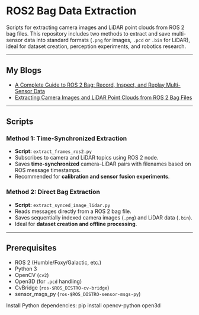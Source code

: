 # ROS2 Bag Data Extraction

Scripts for extracting camera images and LiDAR point clouds from ROS 2 bag files. This repository includes two methods to extract and save multi-sensor data into standard formats (`.png` for images, `.pcd` or `.bin` for LiDAR), ideal for dataset creation, perception experiments, and robotics research.

---

## My Blogs

- [A Complete Guide to ROS 2 Bag: Record, Inspect, and Replay Multi-Sensor Data](https://medium.com/@sriram.sanjeev.d/a-complete-guide-to-ros-2-bag-record-inspect-and-replay-multi-sensor-data-d0e1e5b9c9e3)  
- [Extracting Camera Images and LiDAR Point Clouds from ROS 2 Bag Files](https://medium.com/@sriram.sanjeev.d/extracting-camera-images-and-lidar-point-clouds-from-ros-2-bag-files-7425fc0f012a)

---

## Scripts

### **Method 1: Time-Synchronized Extraction**
- **Script:** `extract_frames_ros2.py`  
- Subscribes to camera and LiDAR topics using ROS 2 node.  
- Saves **time-synchronized** camera–LiDAR pairs with filenames based on ROS message timestamps.  
- Recommended for **calibration and sensor fusion experiments**.


### **Method 2: Direct Bag Extraction**
- **Script:** `extract_synced_image_lidar.py`  
- Reads messages directly from a ROS 2 bag file.  
- Saves sequentially indexed camera images (`.png`) and LiDAR data (`.bin`).  
- Ideal for **dataset creation and offline processing**.

---

## Prerequisites

- ROS 2 (Humble/Foxy/Galactic, etc.)  
- Python 3  
- OpenCV (`cv2`)  
- Open3D (for `.pcd` handling)  
- CvBridge (`ros-$ROS_DISTRO-cv-bridge`)  
- sensor_msgs_py (`ros-$ROS_DISTRO-sensor-msgs-py`)

Install Python dependencies:
pip install opencv-python open3d
